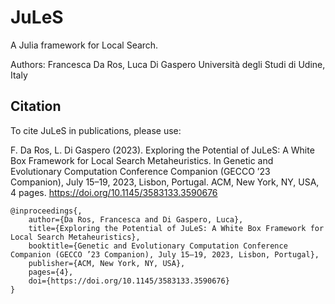 # JuLeS

A Julia framework for Local Search.

Authors: Francesca Da Ros, Luca Di Gaspero
Università degli Studi di Udine, Italy

## Citation

To cite JuLeS in publications, please use:

F. Da Ros, L. Di Gaspero (2023). Exploring the Potential of JuLeS: A White Box Framework for Local Search Metaheuristics.  In Genetic and Evolutionary Computation Conference Companion (GECCO ’23 Companion), July 15–19, 2023, Lisbon, Portugal. ACM, New York, NY, USA, 4 pages. https://doi.org/10.1145/3583133.3590676

```
@inproceedings{,
    author={Da Ros, Francesca and Di Gaspero, Luca},
    title={Exploring the Potential of JuLeS: A White Box Framework for Local Search Metaheuristics},
    booktitle={Genetic and Evolutionary Computation Conference Companion (GECCO ’23 Companion), July 15–19, 2023, Lisbon, Portugal},
    publisher={ACM, New York, NY, USA},
    pages={4},
    doi={https://doi.org/10.1145/3583133.3590676}
}
```


